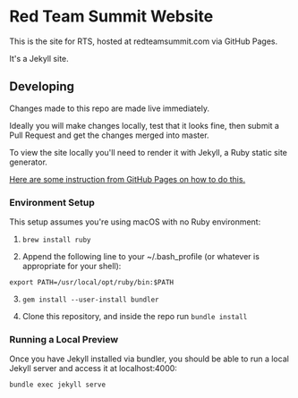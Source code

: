 # Red Team Summit Website

This is the site for RTS, hosted at redteamsummit.com via GitHub Pages.

It's a Jekyll site.

## Developing

Changes made to this repo are made live immediately.

Ideally you will make changes locally, test that it looks fine, then submit a
Pull Request and get the changes merged into master.

To view the site locally you'll need to render it with Jekyll, a Ruby static
site generator.

[Here are some instruction from GitHub Pages on how to do this.](https://help.github.com/en/github/working-with-github-pages/testing-your-github-pages-site-locally-with-jekyll)

### Environment Setup

This setup assumes you're using macOS with no Ruby environment:

1. `brew install ruby`

2. Append the following line to your ~/.bash_profile (or whatever is
   appropriate for your shell):

```
export PATH=/usr/local/opt/ruby/bin:$PATH
```

3. `gem install --user-install bundler`

4. Clone this repository, and inside the repo run `bundle install`

### Running a Local Preview

Once you have Jekyll installed via bundler, you should be able to run a local
Jekyll server and access it at localhost:4000:

```
bundle exec jekyll serve
```
